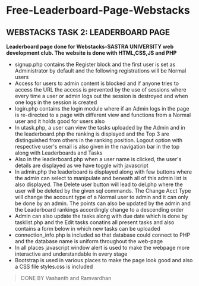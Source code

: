 # Free-Leaderboard-Page-Webstacks
<h2>WEBSTACKS TASK 2: LEADERBOARD PAGE</h2> 

**Leaderboard page done for Webstacks-SASTRA UNIVERSITY web development club. The website is done with HTML,CSS,JS and PHP**
* signup.php contains the Register block  and the first user is set as Administrator by default and the following registrations 
  will be Normal users
* Access for users to admin content is blocked and if anyone tries to access the URL the access is prevented by the use of 
  sessions where every time a user or admin logs out the session is destroyed and when one logs in the session is created
* login.php contains the login module where if an Admin logs in the page is re-directed to a page with different view and
  functions from a Normal user and it holds good for users also
* In utask.php, a user can view the tasks uploaded by the Admin and in the leaderboard.php the ranking is
  displayed and the Top 3 are distinguished  from others in the ranking position. Logout option with respective user's email 
  is also given in the navigation bar in the top along with Leaderboards and Tasks
 * Also in the leaderboard.php when a user name is clicked, the user's details are displayed as we have toggle with javascript
 * In admin.php the leaderboard is displayed along with few buttons where the admin can select to manipulate and beneath all of 
 this admin list is  also displayed. The Delete user button will lead to del.php where the user will be deleted by the given sql 
 commands. The Change Acct Type will change the account type of a Normal user to admin and it can only be done by an admin. 
 The points can also be updated by the admin and the Leaderboard rankings accordingly change to a descending order
* Admin can also  update the tasks along with due date which is done by tasklist.php and the Edit tasks conatins all present
 tasks and also contains a form below in which new tasks can be uploaded
* connection_info.php is included so  that database could connect to PHP and the database name  is uniform throughout 
  the web-page
* In all places javascript window alert is used to make the webpage more interactive and understandable in every stage
* Bootstrap  is used in various places  to make the page look good and also a CSS file styles.css is included 
 > DONE BY Vashanth and Ramvardhan
